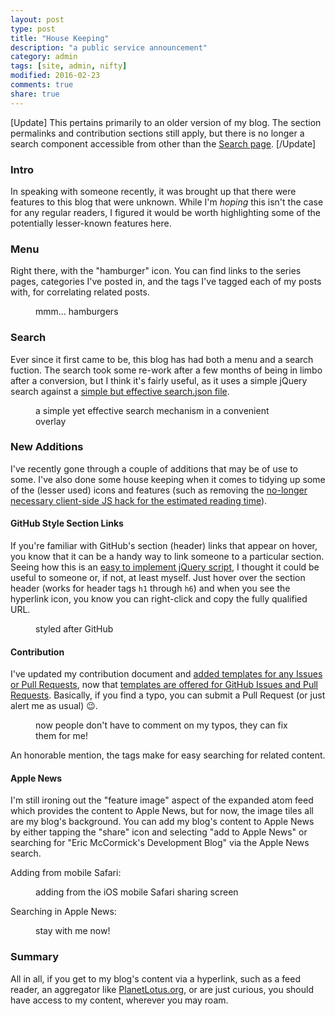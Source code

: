 ```yaml
---
layout: post
type: post
title: "House Keeping"
description: "a public service announcement"
category: admin
tags: [site, admin, nifty]
modified: 2016-02-23
comments: true
share: true
---
```


[Update]
This pertains primarily to an older version of my blog. The section permalinks and contribution sections still apply, but there is no longer a search component accessible from other than the [Search page](/search/).
[/Update]

### Intro
In speaking with someone recently, it was brought up that there were features to this blog that were unknown. While I'm _hoping_ this isn't the case for any regular readers, I figured it would be worth highlighting some of the potentially lesser-known features here.

### Menu
Right there, with the "hamburger" icon. You can find links to the series pages, categories I've posted in, and the tags I've tagged each of my posts with, for correlating related posts.

<figure>
  <amp-img src="/assets/images/post_images/blog_psa/blogMenu.png"
  alt="mmm... hamburgers"
  width="379" height="409"
  layout="responsive"></amp-img>
 <figcaption>mmm... hamburgers</figcaption>
</figure>

### Search
Ever since it first came to be, this blog has had both a menu and a search fuction. The search took some re-work after a few months of being in limbo after a conversion, but I think it's fairly useful, as it uses a simple jQuery search against a [simple but effective search.json file](/search.json).

<figure>
  <amp-img src="/assets/images/post_images/blog_psa/blogSearch.png"
  alt="a simple yet effective search mechanism in a convenient overlay"
  width="700" height="205"
  layout="responsive"></amp-img>
 <figcaption>a simple yet effective search mechanism in a convenient overlay</figcaption>
</figure>

### New Additions
I've recently gone through a couple of additions that may be of use to some. I've also done some house keeping when it comes to tidying up some of the (lesser used) icons and features (such as removing the [no-longer necessary client-side JS hack for the estimated reading time](https://github.com/edm00se/DevBlog/issues/3)).

#### GitHub Style Section Links
If you're familiar with GitHub's section (header) links that appear on hover, you know that it can be a handy way to link someone to a particular section. Seeing how this is an [easy to implement jQuery script](https://github.com/edm00se/DevBlog/commit/b5037217e7e46c7e4a377c2e8009147e3c7eec91#diff-1), I thought it could be useful to someone or, if not, at least myself. Just hover over the section header (works for header tags `h1` through `h6`) and when you see the hyperlink icon, you know you can right-click and copy the fully qualified URL.

<figure>
  <amp-img src="/assets/images/post_images/blog_psa/GitHubStyleSectionLinks.png"
  alt="styled after GitHub"
  width="436" height="192"
  layout="responsive"></amp-img>
 <figcaption>styled after GitHub</figcaption>
</figure>

#### Contribution
I've updated my contribution document and [added templates for any Issues or Pull Requests](https://github.com/edm00se/DevBlog/commit/3e370c64dc7856e852360522f457765e555e701c), now that [templates are offered for GitHub Issues and Pull Requests](https://github.com/blog/2111-issue-and-pull-request-templates). Basically, if you find a typo, you can submit a Pull Request (or just alert me as usual) 😉.

<figure>
  <amp-img src="/assets/images/post_images/blog_psa/findSomething.png"
  alt="now people don't have to comment on my typos, they can fix them for me!"
  width="700" height="241"
  layout="responsive"></amp-img>
 <figcaption>now people don't have to comment on my typos, they can fix them for me!</figcaption>
</figure>

An honorable mention, the tags make for easy searching for related content.

#### Apple News
I'm still ironing out the "feature image" aspect of the expanded atom feed which provides the content to Apple News, but for now, the image tiles all are my blog's background. You can add my blog's content to Apple News by either tapping the "share" icon and selecting "add to Apple News" or searching for "Eric McCormick's Development Blog" via the Apple News search.

Adding from mobile Safari:
<figure>
  <amp-img src="/assets/images/post_images/blog_psa/addToNews.png"
  alt="adding from the iOS mobile Safari sharing screen"
  width="250" height="445"
  layout="responsive"></amp-img>
 <figcaption>adding from the iOS mobile Safari sharing screen</figcaption>
</figure>

Searching in Apple News:
<figure>
  <amp-img src="/assets/images/post_images/blog_psa/appleNewsSearch.png"
  alt="stay with me now!"
  width="250" height="445"
  layout="fixed"></amp-img>
 <figcaption>stay with me now!</figcaption>
</figure>

### Summary
All in all, if you get to my blog's content via a hyperlink, such as a feed reader, an aggregator like [PlanetLotus.org](http://planetlotus.org/), or are just curious, you should have access to my content, wherever you may roam.
